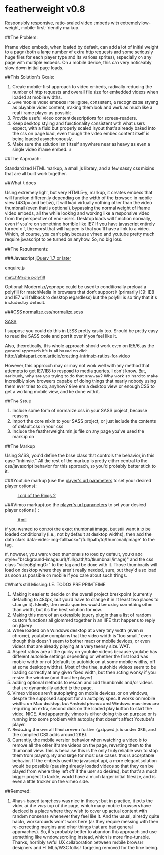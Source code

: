 featherweight v0.8
=============

Responsibly responsive, ratio-scaled video embeds with extremely low-weight, mobile-first-friendly markup.

##The Problem: 

Iframe video embeds, when loaded by default, can add a lot of initial weight to a page (both a large number of extra http requests and some seriously huge files for each player type and its various sprites), especially on any page with multiple embeds.  On a mobile device, this can very noticeably slow down initial page loads.

##This Solution's Goals: 
1. Create mobile-first approach to video embeds, radically reducing the number of http requests and overall file size for embedded videos when loaded at mobile widths.
2. Give mobile video embeds intelligible, consistent, & recognizable styling as playable video content, making them look and work as much like a real iframe player as possible.
3. Provide useful video content descriptions for screen-readers.
4. Keep desktop styling and functionality consistent with what users expect, with a fluid but properly scaled layout that's already baked into the css on page load, even though the video embed content itself is being loaded asynchronously.
5. Make sure the solution isn't itself anywhere near as heavy as even a single video iframe embed. :)

##The Approach:

Standardized HTML markup, a small js library, and a few sassy css mixins that are all built work together.

##What it does

Using extremely light, but very HTML5-y, markup, it creates embeds that will function differently depending on the width of the browser: in mobile view (480px and below), it will load virtually nothing other than the video thumbnail (even that is optional), bypassing the normal weight of iframe video embeds, all the while looking and working like a responsive video from the perspective of end-users.  Desktop loads will function normally, even if you're on something horrible like IE7.  If you have javascript entirely turned off, the worst that will happen is that you'll have a link to a video. Which, of course, you can't play because vimeo and youtube pretty much require javascript to be turned on anyhow. So, no big loss.

##The Requirements:
	
###Javascript
[jQuery 1.7 or later](http://jquery.com/)

[enquire.js](http://wicky.nillia.ms/enquire.js/)

[matchMedia polyfill](https://github.com/paulirish/matchMedia.js/)

Optional: Modernizr/yepnope could be used to conditionally preload a polyfill for matchMedia in browsers that don't support it (primarily IE9: IE8 and IE7 will fallback to desktop regardless) but the polyfill is so tiny that it's included by default.

###CSS
[normalize.css/normalize.scss](http://necolas.github.com/normalize.css/)

[SASS](http://sass-lang.com/)

I suppose you could do this in LESS pretty easily too. Should be pretty easy to read the SASS code and port it over if you feel like it.

Also, theoretically, this whole approach should work even on IE5/6, as the general approach it's is all based on did: http://alistapart.com/article/creating-intrinsic-ratios-for-video 

However, this approach may or may not work well with any method that attempts to get IE7/IE8 to respond to media queries. I don't know. But, seriously, why are you trying to do that anyway?  Why work so hard to make incredibly slow browsers capable of doing things that nearly nobody using them ever tries to do, anyhow? Give em a desktop view, or enough CSS to get a working mobile view, and be done with it.

##The Setup

1. Include some form of normalize.css in your SASS project, because reasons
2. Import the core mixin to your SASS project, or just include the contents of default.css in your css
3. Include the featherweight.min.js file on any page you've used the markup on

##The Markup

Using SASS, you'd define the base class that controls the behavior, in this case "intrinsic."  All the rest of the markup is pretty either central to the css/javascript behavior for this approach, so you'd probably better stick to it.

###Youtube markup (use the [player's url parameters](https://developers.google.com/youtube/player_parameters#Parameters) to set your desired player options):
		<figure class="fw-intrinsic">
			<a href="//www.youtube.com/watch?v=rjx1-otbBLg&fs=1&rel=0">
				<figcaption>Lord of the Rings 2</figcaption>
			</a>
		</figure>

###Vimeo markup(use the [player's url parameters](http://developer.vimeo.com/player/embedding) to set your desired player options  ) :
		<figure class="fw-intrinsic">
			<a href="//player.vimeo.com/video/40301492?title=0&amp;byline=0&amp;portrait=0&amp;color=ffffff">
				<figcaption>April</figcaption>
			</a>
		</figure>	

If you wanted to control the exact thumbnail image, but still want it to be loaded conditionally (i.e., not by default at desktop widths), then add the data class data-video-img-fallback="/full/path/to/thumbnail/image" to the <a> tag.

If, however, you want video thumbnails to load by default, you'd add style="background-image:url(/full/path/to/thumbnail/image)" and the css class "videoBgImgOn" to the <a> tag and be done with it. Those thumbnails will load on desktop where they aren't really needed, sure, but they'd also load as soon as possible on mobile if you care about such things.

#What's still Missing: I.E. TODOS PRE PRIMTEIME

1. Making it easier to decide on the overall project breakpoint (currently defaulting to 480px, but you'd have to change it in at least two places to change it). Ideally, the media queries would be using something other than width, but it's the best solution for now. 
2. Making this more of an extensible jquery plugin than a list of random custom functions all glommed together in an IIFE that happens to reply on jQuery
2. When loaded on a Windows desktop at a very tiny width (even in chrome), youtube complains that the video width is "too small," even though this doesn't seem to bother macs or mobile devices, or even videos that are already playing at a very teensy size. WAT. 
3. Aspect ratios are a little quirky on youtube videos because youtube has different autohide settings depending on whether the first load was mobile width or not (defaults to autohide on at some mobile widths, off at some desktop widths). Most of the time, autohide videos seem to be loading correctly at any given fixed width, but then acting wonky if you resize the window (and thus the player).
6. adding optional methods to rescan and add thumbnails and/or videos that are dynamically added to the page.
7. Vimeo videos aren't autoplaying on mobile devices, or on windows, despite the supposed support for an autoplay spec. It works on mobile widths on Mac desktop, but Android phones and Windows machines are requiring an extra, second click on the loaded play button to start the video. NICE. And apparently, vimeo is either doing this [on purpose](http://vimeo.com/help/faq/embedding#autoplay) or is running into some problem with autoplay that doesn't affect Youtube's player.
8. Reducing the overall filesize even further (gzipped js is under 3KB, and the compiled CSS adds around 2KB).
9. Currently, the mobile version behavior when watching a video is to remove all the other iframe videos on the page, reverting them to the thumbnail view.  This is because this is the only truly reliable way to stop them from playing.  By and large for most use cases, this is acceptable behavior.  If the embeds used the javascript api, a more elegant solution would be possible (pausing already loaded videos so that they can be played from where they left off if the user so desires), but that's a much bigger project to tackle, would have a much larger initial filesize, and is even a little trickier on the vimeo side.

##Removed:

1. #hash-based target:css was nice in theory: but in practice, it puts the video at the _very_ top of the page, which many mobile browsers have decided is a place where they wish to cover up actual content with random nonsense whenever they feel like it. And the usual, already quite hacky, workarounds won't work here (as they require messing with then re-correcting margins and other things that are bad general approaches). So, it's probably better to abandon this approach and use something like window.scrolling instead, which is more fine-tunable. Thanks, horribly awful UX collaboration between mobile browser designers and HTML5/W3C folks!  Targeting removed for the time being.